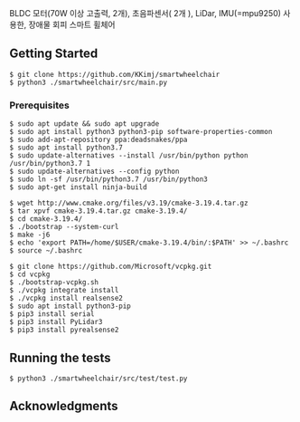 BLDC 모터(70W 이상 고출력, 2개), 초음파센서( 2개 ), LiDar, IMU(=mpu9250) 사용한, 장애물 회피 스마트 휠체어

## Getting Started
```
$ git clone https://github.com/KKimj/smartwheelchair
$ python3 ./smartwheelchair/src/main.py
```

### Prerequisites
```
$ sudo apt update && sudo apt upgrade
$ sudo apt install python3 python3-pip software-properties-common
$ sudo add-apt-repository ppa:deadsnakes/ppa
$ sudo apt install python3.7
$ sudo update-alternatives --install /usr/bin/python python /usr/bin/python3.7 1
$ sudo update-alternatives --config python
$ sudo ln -sf /usr/bin/python3.7 /usr/bin/python3
$ sudo apt-get install ninja-build

$ wget http://www.cmake.org/files/v3.19/cmake-3.19.4.tar.gz
$ tar xpvf cmake-3.19.4.tar.gz cmake-3.19.4/
$ cd cmake-3.19.4/
$ ./bootstrap --system-curl
$ make -j6
$ echo 'export PATH=/home/$USER/cmake-3.19.4/bin/:$PATH' >> ~/.bashrc
$ source ~/.bashrc

$ git clone https://github.com/Microsoft/vcpkg.git
$ cd vcpkg
$ ./bootstrap-vcpkg.sh
$ ./vcpkg integrate install
$ ./vcpkg install realsense2
$ sudo apt install python3-pip
$ pip3 install serial
$ pip3 install PyLidar3
$ pip3 install pyrealsense2
```

## Running the tests
```
$ python3 ./smartwheelchair/src/test/test.py
```

## Acknowledgments
